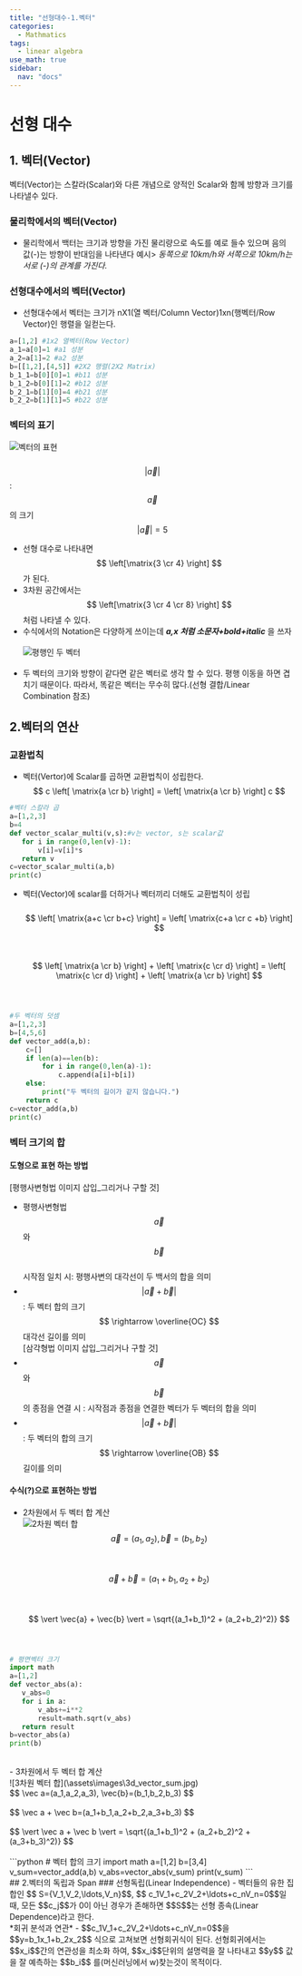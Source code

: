 ```yaml
---
title: "선형대수-1.벡터"
categories:
  - Mathmatics
tags:
  - linear algebra
use_math: true
sidebar:
  nav: "docs"
---
```

# 선형 대수
## 1. 벡터(Vector)
벡터(Vector)는 스칼라(Scalar)와 다른 개념으로 양적인 Scalar와 함께 방향과 크기를 나타낼수 있다.

### 물리학에서의 벡터(Vector)
 - 물리학에서 백터는 크기과 방향을 가진 물리량으로 속도를 예로 들수 있으며 음의 값(-)는 방향이 반대임을 나타낸다
 예시> _동쪽으로 10km/h와 서쪽으로 10km/h는 서로 (-)의 관계를 가진다._

### 선형대수에서의 벡터(Vector)
 - 선형대수에서 벡터는 크기가 nX1(열 벡터/Column Vector)1xn(행벡터/Row Vector)인 행렬을 일컫는다.

 ~~~python
 a=[1,2] #1x2 열벡터(Row Vector)
 a_1=a[0]=1 #a1 성분
 a_2=a[1]=2 #a2 성분
 b=[[1,2],[4,5]] #2X2 행렬(2X2 Matrix)
 b_1_1=b[0][0]=1 #b11 성분
 b_1_2=b[0][1]=2 #b12 성분
 b_2_1=b[1][0]=4 #b21 성분
 b_2_2=b[1][1]=5 #b22 성분
 ~~~

### 벡터의 표기
![벡터의 표현](\assets\images\vector_expression.jpg)<br><br>
$$ | \vec a | $$ : $$ \vec a$$ 의 크기
$$ | \vec a |=5 $$
 - 선형 대수로 나타내면 $$ \left[\matrix{3 \cr 4} \right] $$ 가 된다.
 - 3차원 공간에서는 $$ \left[\matrix{3 \cr 4 \cr 8} \right] $$ 처럼 나타낼 수 있다.
 - 수식에서의 Notation은 다양하게 쓰이는데 _**a,x 처럼 소문자+bold+italic**_ 을 쓰자<br><br>
![평행인 두 벡터](\assets\images\paralle_vector.JPG)<br><br>
 - 두 벡터의 크기와 방향이 같다면 같은 벡터로 생각 할 수 있다. 평행 이동을 하면 겹치기 때문이다. 따라서, 똑같은 벡터는 무수히 많다.(선형 결합/Linear Combination 참조)

## 2.벡터의 연산
### 교환법칙
 - 벡터(Vertor)에 Scalar를 곱하면 교환법칙이 성립한다.
 $$ c \left[ \matrix{a \cr b} \right] = \left[ \matrix{a \cr b} \right] c $$
 ```python
 #벡터 스칼라 곱
 a=[1,2,3]
 b=4
 def vector_scalar_multi(v,s):#v는 vector, s는 scalar값
    for i in range(0,len(v)-1):
        v[i]=v[i]*s
    return v
 c=vector_scalar_multi(a,b)
 print(c)
 ```
 - 벡터(Vector)에 scalar를 더하거나 벡터끼리 더해도 교환법칙이 성립<br><br>
 $$ \left[ \matrix{a+c \cr b+c} \right] = \left[ \matrix{c+a \cr c
   +b} \right] $$<br><br>
 $$ \left[ \matrix{a \cr b} \right] + \left[ \matrix{c \cr d} \right] = \left[ \matrix{c \cr d} \right] + \left[ \matrix{a \cr b} \right] $$ <br><br>
```python
#두 벡터의 덧셈
a=[1,2,3]
b=[4,5,6]
def vector_add(a,b):
    c=[]
    if len(a)==len(b):
        for i in range(0,len(a)-1):
            c.append(a[i]+b[i])
    else:
        print("두 벡터의 길이가 같지 않습니다.")
    return c
c=vector_add(a,b)
print(c)
```

### 벡터 크기의 합
#### 도형으로 표현 하는 방법 <br>
[평행사변형법 이미지 삽입_그리거나 구할 것]
 - 평행사변형법
  $$ \vec a $$ 와 $$ \vec b $$<br>
 시작점 일치 시: 평행사변의 대각선이 두 백서의 합을 의미
 - $$| \vec a + \vec b |$$ : 두 벡터 합의 크기 $$ \rightarrow \overline{OC} $$ 대각선 길이를 의미<br>
 [삼각형법 이미지 삽입_그리거나 구할 것]
 - $$ \vec a $$ 와 $$ \vec b $$의 종점을 연결 시 : 시작점과 종점을 연결한 벡터가 두 벡터의 합을 의미<br>
 - $$ \vert \vec a + \vec b \vert $$ : 두 벡터의 합의 크기 $$ \rightarrow \overline{OB} $$ 길이를 의미<br>

#### 수식(?)으로 표현하는 방법
 - 2차원에서 두 벡터 합 계산<br>
![2차원 벡터 합](\assets\images\2d_vector_sum.jpg)<br>
 $$ \vec a=(a_1,a_2), \vec b=(b_1,b_2) $$<br><br>
 $$ \vec{a} +\vec{b}=(a_1+b_1,a_2+b_2) $$<br><br>
 $$ \vert \vec{a} + \vec{b} \vert = \sqrt{(a_1+b_1)^2 + (a_2+b_2)^2)} $$<br><br>
```python
# 평면벡터 크기
import math
a=[1,2]
def vector_abs(a):
   v_abs=0
   for i in a:
       v_abs+=i**2
       result=math.sqrt(v_abs)
   return result
b=vector_abs(a)
print(b)
```
<br>
 - 3차원에서 두 벡터 합 계산<br>
 ![3차원 벡터 합](\assets\images\3d_vector_sum.jpg)<br>
 $$ \vec a=(a_1,a_2,a_3), \vec{b}=(b_1,b_2,b_3) $$<br><br>
 $$ \vec a + \vec b=(a_1+b_1,a_2+b_2,a_3+b_3) $$<br><br>
 $$ \vert \vec a + \vec b \vert = \sqrt{(a_1+b_1)^2 + (a_2+b_2)^2 + (a_3+b_3)^2)} $$<br><br>
```python
 # 벡터 합의 크기
 import math
 a=[1,2]
 b=[3,4]
 v_sum=vector_add(a,b)
 v_abs=vector_abs(v_sum)
 print(v_sum)
 ```
<br>
## 2.벡터의 독립과 Span
### 선형독립(Linear Independence)
 - 벡터들의 유한 집합인 $$ S={V_1,V_2,\ldots,V_n}$$, $$  c_1V_1+c_2V_2+\ldots+c_nV_n=0$$일 때, 모든 $$c_j$$가 0이 아닌 경우가 존해하면 $$S$$는 선형 종속(Linear Dependence)라고 한다.<br>    
*회귀 분석과 연관*
 - $$c_1V_1+c_2V_2+\ldots+c_nV_n=0$$을 $$y=b_1x_1+b_2x_2$$ 식으로 고쳐보면 선형회귀식이 된다. 선형회귀에서는 $$x_i$$간의 연관성을 최소화 하여, $$x_i$$단위의 설명력을 잘 나타내고 $$y$$ 값을 잘 예측하는 $$b_i$$ 를(머신러닝에서 w)찾는것이 목적이다.<br>
